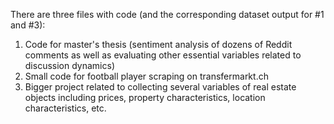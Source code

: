 There are three files with code (and the corresponding dataset output for #1 and #3):
1) Code for master's thesis (sentiment analysis of dozens of Reddit comments as well as evaluating other essential variables related to discussion dynamics)
2) Small code for football player scraping on transfermarkt.ch
3) Bigger project related to collecting several variables of real estate objects including prices, property characteristics, location characteristics, etc.
